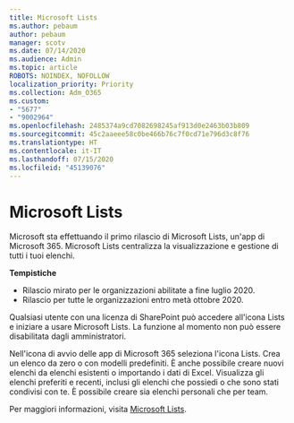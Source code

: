```yaml
---
title: Microsoft Lists
ms.author: pebaum
author: pebaum
manager: scotv
ms.date: 07/14/2020
ms.audience: Admin
ms.topic: article
ROBOTS: NOINDEX, NOFOLLOW
localization_priority: Priority
ms.collection: Adm_O365
ms.custom:
- "5677"
- "9002964"
ms.openlocfilehash: 2485374a9cd7082698245af913d0e2463b03b809
ms.sourcegitcommit: 45c2aaeee58c0be466b76c7f0cd71e796d3c8f76
ms.translationtype: HT
ms.contentlocale: it-IT
ms.lasthandoff: 07/15/2020
ms.locfileid: "45139076"
---
```

# <a name="microsoft-lists"></a>Microsoft Lists

Microsoft sta effettuando il primo rilascio di Microsoft Lists, un'app di Microsoft 365. Microsoft Lists centralizza la visualizzazione e gestione di tutti i tuoi elenchi.  
  
**Tempistiche**  

- Rilascio mirato per le organizzazioni abilitate a fine luglio 2020.
- Rilascio per tutte le organizzazioni entro metà ottobre 2020.

Qualsiasi utente con una licenza di SharePoint può accedere all'icona Lists e iniziare a usare Microsoft Lists. La funzione al momento non può essere disabilitata dagli amministratori.
 
Nell'icona di avvio delle app di Microsoft 365 seleziona l'icona Lists. Crea un elenco da zero o con modelli predefiniti. È anche possibile creare nuovi elenchi da elenchi esistenti o importando i dati di Excel. Visualizza gli elenchi preferiti e recenti, inclusi gli elenchi che possiedi o che sono stati condivisi con te. È possibile creare sia elenchi personali che per team.  

Per maggiori informazioni, visita [Microsoft Lists](https://aka.ms/microsoftlists).